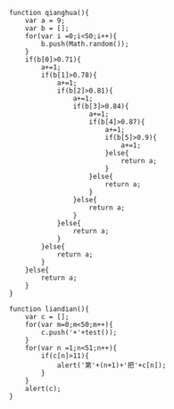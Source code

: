                 function qianghua(){
                    var a = 9;
                    var b = [];
                    for(var i =0;i<50;i++){
                        b.push(Math.random());
                    }
                    if(b[0]>0.71){
                        a+=1;
                        if(b[1]>0.78){
                            a+=1;
                            if(b[2]>0.81){
                                a+=1;
                                if(b[3]>0.84){
                                    a+=1;
                                    if(b[4]>0.87){
                                        a+=1;
                                        if(b[5]>0.9){
                                            a+=1;
                                        }else{
                                            return a;
                                        }
                                    }else{
                                        return a;
                                    }
                                }else{
                                    return a;
                                }
                            }else{
                                return a;
                            }
                        }else{
                            return a;
                        }
                    }else{
                        return a;
                    }
                }

                function liandian(){
                    var c = [];
                    for(var m=0;m<50;m++){
                        c.push('+'+test());
                    }
                    for(var n =1;n<51;n++){
                        if(c[n]>11){
                            alert('第'+(n+1)+'把'+c[n]);
                        }
                    }
                    alert(c);
                }
